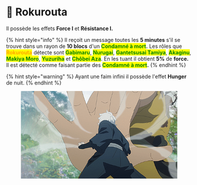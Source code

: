 # 📿  Rokurouta

Il possède les effets **Force I** et **Résistance I.**

{% hint style="info" %}
Il reçoit un message toutes les **5 minutes** s'il se trouve dans un rayon de **10 blocs** d'un <mark style="color:green;">**Condamné à mort**</mark>**.** Les rôles que <mark style="color:orange;">**Rokurouta**</mark> détecte sont <mark style="color:green;">**Gabimaru**</mark>, <mark style="color:green;">**Nurugai**</mark>, <mark style="color:green;">**Gantetsusai Tamiya**</mark>, <mark style="color:green;">**Akaginu**</mark>, <mark style="color:green;">**Makiya Moro**</mark>, <mark style="color:green;">**Yuzuriha**</mark> et <mark style="color:green;">**Chôbei Aza**</mark>. En les tuant il obtient **5%** de **force.** Il est détecté comme faisant partie des <mark style="color:green;">**Condamné à mort**</mark>**.**
{% endhint %}

{% hint style="warning" %}
Ayant une faim infini il possède l'effet **Hunger** de nuit.
{% endhint %}

<figure><img src="../../../../../.gitbook/assets/tumblr_29bdb33be6c8121f3b48338c3d656ae5_481407f2_640.gif" alt=""><figcaption></figcaption></figure>
